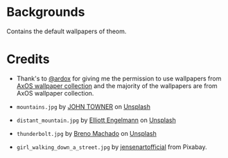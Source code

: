 # Backgrounds

Contains the default wallpapers of theom.

# Credits

- Thank's to [@ardox](https://github.com/levraiardox) for giving me the permission to use wallpapers from [AxOS wallpaper collection](https://github.com/AxOS-project/wallpapers) and the majority of the wallpapers are from AxOS wallpaper collection.

- `mountains.jpg` by <a href="https://unsplash.com/@heytowner?utm_content=creditCopyText&utm_medium=referral&utm_source=unsplash">JOHN TOWNER</a> on <a href="https://unsplash.com/photos/aerial-photo-of-brown-moutains-JgOeRuGD_Y4?utm_content=creditCopyText&utm_medium=referral&utm_source=unsplash">Unsplash</a>

- `distant_mountain.jpg` by <a href="https://unsplash.com/@elliottengelmann?utm_content=creditCopyText&utm_medium=referral&utm_source=unsplash">Elliott Engelmann</a> on <a href="https://unsplash.com/photos/silhouette-of-mountain-DjlKxYFJlTc?utm_content=creditCopyText&utm_medium=referral&utm_source=unsplash">Unsplash</a>

- `thunderbolt.jpg` by <a href="https://unsplash.com/@brenomachado?utm_content=creditCopyText&utm_medium=referral&utm_source=unsplash">Breno Machado</a> on <a href="https://unsplash.com/photos/photography-of-lightning-storm-in9-n0JwgZ0?utm_content=creditCopyText&utm_medium=referral&utm_source=unsplash">Unsplash</a>

- `girl_walking_down_a_street.jpg` by [jensenartofficial](https://pixabay.com/users/jensenartofficial-31380959/) from Pixabay.
